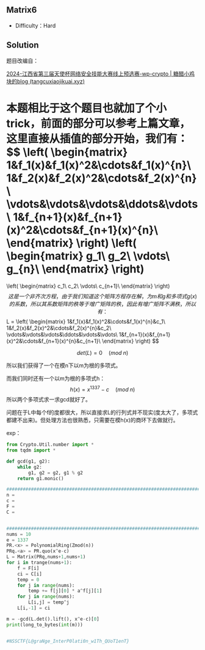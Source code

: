 ## Matrix6

+ Difficulty：Hard

## Solution

题目改编自：

[2024-江西省第三届天使杯网络安全技能大赛线上预选赛-wp-crypto | 糖醋小鸡块的blog (tangcuxiaojikuai.xyz)](https://tangcuxiaojikuai.xyz/post/6d3f5803.html#more)

本题相比于这个题目也就加了个小trick，前面的部分可以参考上篇文章，这里直接从插值的部分开始，我们有：
$$
\left(
 \begin{matrix}
1&f_1(x)&f_1(x)^2&\cdots&f_1(x)^{n}\\
1&f_2(x)&f_2(x)^2&\cdots&f_2(x)^{n}\\
\vdots&\vdots&\vdots&\ddots&\vdots\\
1&f_{n+1}(x)&f_{n+1}(x)^2&\cdots&f_{n+1}(x)^{n}\\
  \end{matrix}
\right)
\left(
 \begin{matrix}
g_1\\
g_2\\
\vdots\\
g_{n}\\
  \end{matrix}
\right)
=
\left(
 \begin{matrix}
c_1\\
c_2\\
\vdots\\
c_{n+1}\\
  \end{matrix}
\right)
$$
这是一个非齐次方程，由于我们知道这个矩阵方程存在解，为m和g和多项式g(x)的系数，所以其系数矩阵的秩等于增广矩阵的秩，因此有增广矩阵不满秩，所以有：
$$
L = \left(
 \begin{matrix}
1&f_1(x)&f_1(x)^2&\cdots&f_1(x)^{n}&c_1\\
1&f_2(x)&f_2(x)^2&\cdots&f_2(x)^{n}&c_2\\
\vdots&\vdots&\vdots&\ddots&\vdots&\vdots\\
1&f_{n+1}(x)&f_{n+1}(x)^2&\cdots&f_{n+1}(x)^{n}&c_{n+1}\\
  \end{matrix}
\right)
$$

$$
det(L) = 0 \quad(mod\;n)
$$

所以我们获得了一个在模n下以m为根的多项式。

而我们同时还有一个以m为根的多项式h：
$$
h(x) = x^{1337} - c \quad(mod\;n)
$$
所以两个多项式求一求gcd就好了。

问题在于L中每个f的度都很大，所以直接求L的行列式并不现实(度太大了，多项式都建不出来)。但处理方法也很熟悉，只需要在模h(x)的商环下去做就行。

exp：

```python
from Crypto.Util.number import *
from tqdm import *

def gcd(g1, g2):
    while g2:
        g1, g2 = g2, g1 % g2
    return g1.monic()

############################################################################################### data
n = 
c = 
F = 
C = 


############################################################################################### exp
nums = 10
e = 1337
PR.<x> = PolynomialRing(Zmod(n))
PRq.<a> = PR.quo(x^e-c)
L = Matrix(PRq,nums+1,nums+1)
for i in trange(nums+1):
    f = F[i]
    ci = C[i]
    temp = 0
    for j in range(nums):
        temp += f[j][0] * a^f[j][1]
    for j in range(nums):
        L[i,j] = temp^j
    L[i,-1] = ci

m = -gcd(L.det().lift(), x^e-c)[0]
print(long_to_bytes(int(m)))


#NSSCTF{L@graNge_InterP0lati0n_w1Th_QUoT1enT}
```


